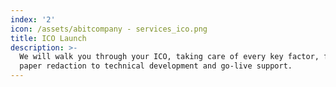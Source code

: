 ```yaml
---
index: '2'
icon: /assets/abitcompany - services_ico.png
title: ICO Launch
description: >-
  We will walk you through your ICO, taking care of every key factor, from white
  paper redaction to technical development and go-live support.
---
```


